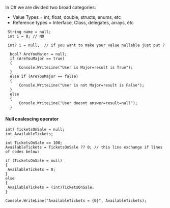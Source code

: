 In C# we are divided two broad categories:

- Value Types = int, float, double, structs, enums, etc
- Reference types = Interface, Class, delegates, arrays, etc

```
 String name = null;
 int i = 0; // NO

 int? i = null;  // if you want to make your value nullable just put ?
```


```
  bool? AreYouMajor = null;
  if (AreYouMajor == true)
  {
      Console.WriteLine("User is Major=result is True");
  }
  else if (AreYouMajor == false)
  {
      Console.WriteLine("User is not Major=result is False");
  }
  else
  {
      Console.WriteLine("User doesnt answer=result=null");
  }
```

#### Null coalescing operator

```
int? TicketsOnSale = null;
int AvailableTickets;

int TicketsOnSale == 100;
AvailableTickets = TicketsOnSale ?? 0; // this line exchange if lines of codes below:

if (TicketsOnSale = null)
{
 AvailableTickets = 0;
}
else
{
 AvailableTickets = (int)TicketsOnSale;
}

Console.WriteLine("AvailableTickets = {0}", AvailableTickets);
```
